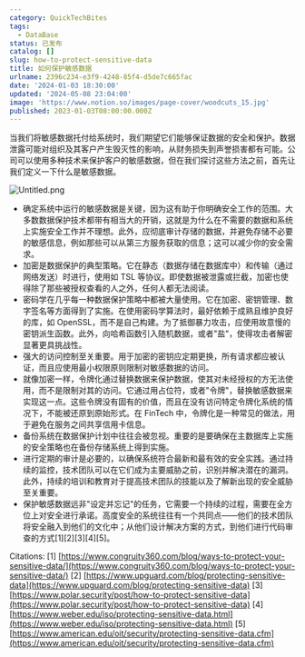 ```yaml
---
category: QuickTechBites
tags:
  - DataBase
status: 已发布
catalog: []
slug: how-to-protect-sensitive-data
title: 如何保护敏感数据
urlname: 2396c234-e3f9-4248-85f4-d5de7c665fac
date: '2024-01-03 18:30:00'
updated: '2024-05-08 23:04:00'
image: 'https://www.notion.so/images/page-cover/woodcuts_15.jpg'
published: 2023-01-03T08:00:00.000Z
---
```


当我们将敏感数据托付给系统时，我们期望它们能够保证数据的安全和保护。数据泄露可能对组织及其客户产生毁灭性的影响，从财务损失到声誉损害都有可能。公司可以使用多种技术来保护客户的敏感数据，但在我们探讨这些方法之前，首先让我们定义一下什么是敏感数据。


![Untitled.png](https://prod-files-secure.s3.us-west-2.amazonaws.com/5d24fe63-e567-4804-86f9-9fdc62e13082/aa7e6578-50d6-4f37-a4e4-28071bd0fba3/Untitled.png?X-Amz-Algorithm=AWS4-HMAC-SHA256&X-Amz-Content-Sha256=UNSIGNED-PAYLOAD&X-Amz-Credential=ASIAZI2LB466QJ7SM4CG%2F20250402%2Fus-west-2%2Fs3%2Faws4_request&X-Amz-Date=20250402T213411Z&X-Amz-Expires=3600&X-Amz-Security-Token=IQoJb3JpZ2luX2VjEHYaCXVzLXdlc3QtMiJHMEUCIAouDMmXf1ozyfwjKBY619UwWw1pIEfv4LLElEISN3ESAiEAs4f2cubbAE6oElTw%2BDrcPVWvQxSz0e3LuIkqzXS4QaoqiAQI3v%2F%2F%2F%2F%2F%2F%2F%2F%2F%2FARAAGgw2Mzc0MjMxODM4MDUiDMg1mf4%2Ft%2FbY%2FcWwpCrcA9aiJSXs69LlqtV09wI%2BOnOrNsUqt9Z5jT%2BzjRUSEPTfQG9D1RLnKlAUoFWoqT5rIAxWhIJiV2zM25TLkMm0R1P5AA%2BpGybGTpIuUod5xwsyFvopUiva6moyE2LdWu9g3V2%2B6hnmLiyzeQYk%2BW1%2Bx4MCZ0Ubij%2BIRjh1ZIK3gg443Qg0KVc984ga7f8XHQeCqsqFRmdccuuZssA6vMyi1X4MQOBGOxBETnsi1QGoYVtbyvERY0CJEyKpmwG5bWUih%2FLgC8eMxQaA7UBBGlq9HlGX01ibBNZ9l0%2Fx%2Be%2FX6zSfhufI%2BYOOnv1fBssvASWRWuq8EYU8RqmCHHovS1MZ8jsMpjzNlY5y790ptZOD8%2FypdMdTs9WrAWeDiv9NzSnM5f2rBgWfS9%2FtpGVH35LTubjfvSJGFOvN2ayLRBkxqwI%2B7VhrccN10aN48vpQNoULVp7B4%2BNPMCeWLqtXn%2FYCs%2BaQ8O8Jl17uZPdsBlj%2Bazvb6Wv%2BHQoWHJliKZ3%2FcvEDm%2BcuIrdrPKZkY4mWc%2BdIEPl268GFSyi8yCfxAlkbO8wQ9AGK0a1Hrw9TnboD3w8HDcEaPVgYg9825ahrFy6Z5brsdFbNsT9OmJQgtmF%2FEL5%2BueQIfyApaWCBP%2FNQMKLWtr8GOqUBJbQoRYgV%2BB3tdguZceRTFWGrcFD0fq0JkOC36laM3FM4%2Far%2B8WjgXY7r18mbDFlQbMfrJ3t9KlP16LfodqMcIVWxgOeUBmJmfzvC08BJXromGtRvpGm5q%2F5b6m4YGMVSnMFxbyFJY9V%2Bhzqxiyry4%2BT9goaCcNXaIU0RS2xMSEoITkTsw5D4tx7iF8Pr2ksu5ffsqIZB5JHeO%2FbdiKP9wG9GFe5P&X-Amz-Signature=2c4589f3dacd23b25700987914ed1ebb94e8fb2133a1706abd6e2344e78eb8e7&X-Amz-SignedHeaders=host&x-id=GetObject)

- 确定系统中运行的敏感数据是关键，因为这有助于你明确安全工作的范围。大多数数据保护技术都带有相当大的开销，这就是为什么在不需要的数据和系统上实施安全工作并不理想。此外，应彻底审计存储的数据，并避免存储不必要的敏感信息，例如那些可以从第三方服务获取的信息；这可以减少你的安全需求。
- 加密是数据保护的典型策略。它在静态（数据存储在数据库中）和传输（通过网络发送）时进行，使用如 TSL 等协议。即使数据被泄露或拦截，加密也使得除了那些被授权查看的人之外，任何人都无法阅读。
- 密码学在几乎每一种数据保护策略中都被大量使用。它在加密、密钥管理、数字签名等方面得到了实施。在使用密码学算法时，最好依赖于成熟且维护良好的库，如 OpenSSL，而不是自己构建。为了抵御暴力攻击，应使用故意慢的密钥派生函数。此外，向哈希函数引入随机数据，或者"盐"，使得攻击者解密显著更具挑战性。
- 强大的访问控制至关重要。用于加密的密钥应定期更换，所有请求都应被认证，而且应使用最小权限原则限制对敏感数据的访问。
- 就像加密一样，令牌化通过替换数据来保护数据，使其对未经授权的方无法使用，而不是限制对其的访问。它通过用占位符，或者"令牌"，替换敏感数据来实现这一点。这些令牌没有固有的价值，而且在没有访问特定令牌化系统的情况下，不能被还原到原始形式。在 FinTech 中，令牌化是一种常见的做法，用于避免在服务之间共享信用卡信息。
- 备份系统在数据保护计划中往往会被忽视。重要的是要确保在主数据库上实施的安全策略也在备份存储系统上得到实施。
- 进行定期的审计是必要的，以确保系统符合最新和最有效的安全实践。通过持续的监控，技术团队可以在它们成为主要威胁之前，识别并解决潜在的漏洞。此外，持续的培训和教育对于提高技术团队的技能以及了解新出现的安全威胁至关重要。
- 保护敏感数据远非"设定并忘记"的任务，它需要一个持续的过程，需要在全方位上对安全进行承诺。高度安全的系统往往有一个共同点——他们的技术团队将安全融入到他们的文化中；从他们设计解决方案的方式，到他们进行代码审查的方式[1][2][3][4][5]。

Citations:
[1] [https://www.congruity360.com/blog/ways-to-protect-your-sensitive-data/](https://www.congruity360.com/blog/ways-to-protect-your-sensitive-data/)
[2] [https://www.upguard.com/blog/protecting-sensitive-data](https://www.upguard.com/blog/protecting-sensitive-data)
[3] [https://www.polar.security/post/how-to-protect-sensitive-data](https://www.polar.security/post/how-to-protect-sensitive-data)
[4] [https://www.weber.edu/iso/protecting-sensitive-data.html](https://www.weber.edu/iso/protecting-sensitive-data.html)
[5] [https://www.american.edu/oit/security/protecting-sensitive-data.cfm](https://www.american.edu/oit/security/protecting-sensitive-data.cfm)

